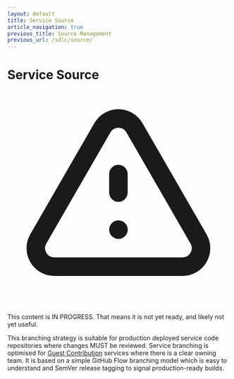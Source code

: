 ```yaml
---
layout: default
title: Service Source
article_navigation: true
previous_title: Source Management
previous_url: /sdlc/source/
---
```


# Service Source

<div
  class="mb-8 p-5 rounded-lg border border-yellow-400 bg-yellow-300 text-yellow-900 flex"
>
  <span class="mr-2">
    <svg
      xmlns="http://www.w3.org/2000/svg"
      class="h-6 w-6"
      fill="none"
      viewBox="0 0 24 24"
      stroke="currentColor"
    >
      <path
        stroke-linecap="round"
        stroke-linejoin="round"
        stroke-width="2"
        d="M12 9v2m0 4h.01m-6.938 4h13.856c1.54 0 2.502-1.667 1.732-3L13.732 4c-.77-1.333-2.694-1.333-3.464 0L3.34 16c-.77 1.333.192 3 1.732 3z"
      />
    </svg>
  </span>
  This content is IN PROGRESS. That means it is not yet ready, and likely not yet useful.
</div>

This branching strategy is suitable for production deployed service code repositories where changes MUST be reviewed. Service branching is optimised for [Guest Contribution](/how/guest-contributions/) services where there is a clear owning team. It is based on a simple GitHub Flow branching model which is easy to understand and SemVer release tagging to signal production-ready builds.
